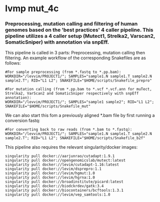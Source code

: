 # lvmp mut_4c

### Preprocessing, mutation calling and filtering of human genomes based on the 'best practices' 4 caller pipeline. This pipeline utilizes a 4 caller setup (Mutect1, Strelka2, Varscan2, SomaticSniper) with annotation via snpEff.

This pipeline is called in 3 parts: Preprocessing, mutation calling then filtering. An example workflow of the corresponding Snakefiles are as follows:

    #For sample preprocessing (from *.fastq to *.pp.bam):
    WORKDIR="/levvim/PROJECT1/"; SAMPLES="sample1.N sample1.T sample2.N sample2.T"; RID="L1 L2"; SNAKEFILE="$HOME/scripts/Snakefile_prepro" 

    #For mutation calling (from *.pp.bam to *.vcf *.vcf.ann for muTect, Strelka2, VarScan2 and SomaticSniper respectively with snpEff annotation):
    WORKDIR="/levvim/PROJECT1/"; SAMPLES="sample1 sample2"; RID="L1 L2"; SNAKEFILE="$HOME/scripts/Snakefile_mut" 

We can also start this fom a previously aligned \*.bam file by first running a conversion fastq:

    #For converting back to raw reads (from *.bam to *.fastq):
    WORKDIR="/levvim/PROJECT1/"; SAMPLES="sample1.N sample1.T sample2.N sample2.T"; RID="L1 L2"; SNAKEFILE="$HOME/scripts/Snakefile_b2f" 

This pipeline also requires the relevant singularity/docker images:
    
    singularity pull docker://aarjunrao/cutadapt:1.9.1
    singularity pull docker://opengenomicslab/mutect:latest
    singularity pull docker://levim/cutadapt-1.16:latest
    singularity pull docker://levim/dsprepro:1.1
    singularity pull docker://levim/hgmut:1.0
    singularity pull docker://levim/hgrna:1.0
    singularity pull docker://broadinstitute/picard:latest
    singularity pull docker://biodckrdev/gatk:3.4
    singularity pull docker://biocontainers/bcftools:1.3.1
    singularity pull docker://levim/vep_samtools:1.0
